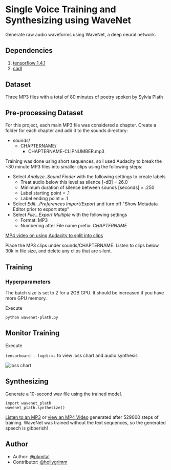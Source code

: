# Single Voice Training and Synthesizing using WaveNet

Generate raw audio waveforms using WaveNet, a deep neural network.

## Dependencies

1. [tensorflow 1.4.1](https://www.tensorflow.org/install/)
1. [cadl](https://github.com/pkmital/pycadl)

## Dataset

Three MP3 files with a total of 80 minutes of poetry spoken by Sylvia Plath

## Pre-processing Dataset

For this project, each main MP3 file was considered a chapter. Create a folder for each chapter and add it to the sounds directory:

* sounds/
    * CHAPTERNAME/
        * CHAPTERNAME-CLIPNUMBER.mp3

Training was done using short sequences, so I used Audacity to break the ~30 minute MP3 files into smaller clips using the following steps:

* Select *Analyze..Sound Finder* with the following settings to create labels
  * Treat audio below this level as silence [-dB] = 26.0
  * Minimum duration of silence between sounds [seconds] = .250
  * Label starting point = .1
  * Label ending point = .1
* Select *Edit...Preferences Import/Export* and turn off "Show Metadata Editor prior to export step"
* Select *File...Export Multiple* with the following settings
  * Format: MP3
  * Numbering after File name prefix: *CHAPTERNAME*

[MP4 video on using Audacity to split into clips](https://raw.githubusercontent.com/hollygrimm/wavenet-plath/master/split_mp3_clips.mp4)

Place the MP3 clips under sounds/CHAPTERNAME. Listen to clips below 30k in file size, and delete any clips that are silent.


## Training

### Hyperparameters
The batch size is set to 2 for a 2GB GPU. It should be increased if you have more GPU memory.

Execute

```python wavenet-plath.py```

## Monitor Training

Execute

```tensorboard --logdir=.``` to view loss chart and audio synthesis

![loss chart](chart_loss_52900_2018-03-29.png "Loss chart after 529000 steps of training")


## Synthesizing
Generate a 10-second wav file using the trained model.

```
import wavenet_plath
wavenet_plath.synthesize()
```

[Listen to an MP3](https://raw.githubusercontent.com/hollygrimm/wavenet-plath/master/synthesis_52900_2018-03-29.mp3) or [view an MP4 Video](https://raw.githubusercontent.com/hollygrimm/wavenet-plath/master/synthesis_52900_2018-03-29.mp4) generated after 529000 steps of training. WaveNet was trained without the text sequences, so the generated speech is gibberish!

## Author
- Author: [@pkmital](https://github.com/pkmital)
- Contributor: [@hollygrimm](https://github.com/hollygrimm)